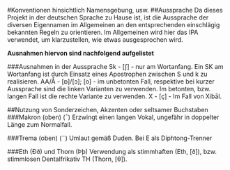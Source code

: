 #Konventionen hinsichtlich Namensgebung, usw.
##Aussprache
Da dieses Projekt in der deutschen Sprache zu Hause ist, ist die Aussprache der diversen Eigennamen im Allgemeinen an den entsprechenden einschlägig bekannten Regeln zu orientieren. 
Im Allgemeinen wird hier das IPA verwendet, um klarzustellen, wie etwas ausgesprochen wird.

__Ausnahmen hiervon sind nachfolgend aufgelistet__

###Ausnahmen in der Aussprache
Sk - \[ʃ\] - nur am Wortanfang. Ein SK am Wortanfang ist durch Einsatz eines Apostrophen zwischen S und k zu realisieren. 
AA/Å - \[ɒ\]/\[​ɔ\]; \[o\] - im unbetonten Fall, respektive bei kurzer Aussprache sind die linken Varianten zu verwenden. Im betonten, bzw. langen Fall ist die rechte Variante zu verwenden.
X - \[ç\] - Im Fall von Xibāl.

##Nutzung von Sonderzeichen, Akzenten oder seltsamer Buchstaben
###Makron (oben) (¯)
Erzwingt einen langen Vokal, ungefähr in doppelter Länge zum Normalfall.

###Trema (oben) (¨)
Umlaut gemäß Duden. Bei E als Diphtong-Trenner

###Eth (Ðð) und Thorn (Þþ)
Verwendung als stimmhaften (Eth, \[ð\]), bzw. stimmlosen Dentalfrikativ TH (Thorn, \[θ\]).

